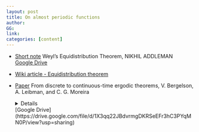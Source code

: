 ```yaml
---
layout: post
title: On almost periodic functions
author: 
GG: 
link: 
categories: [content]
---
```


- [Short note](https://math.unm.edu/~crisp/courses/wavelets/fall13/wavelet-weyl-report2.pdf) Weyl’s Equidistribution Theorem, NIKHIL ADDLEMAN
  <br>
  [Google Drive](https://drive.google.com/file/d/1W89B57TqUy_Zo9HC1mWgnitaF_H2Zog1/view?usp=sharing) 

- [Wiki article - Equidistribution theorem](https://en.wikipedia.org/wiki/Equidistribution_theorem)

- [Paper](https://people.math.osu.edu/leibman.1/preprints/dcc.pdf) 
    From discrete to continuous-time ergodic theorems, 
    V. Bergelson, A. Leibman, and C. G. Moreira
    <details>
    This paper gives a way how to go from discrete average to integral form. 
    </details>
    [Google Drive](https://drive.google.com/file/d/1X3qq22JBdvrmgDKRSeEFr3hC3PYqMN0P/view?usp=sharing)